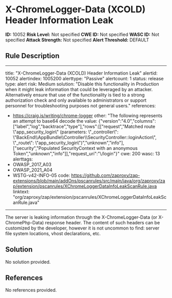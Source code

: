 
# X-ChromeLogger-Data (XCOLD) Header Information Leak

**ID:** 10052
**Risk Level:** Not specified
**CWE ID:** Not specified
**WASC ID:** Not specified
**Attack Strength:** Not specified
**Alert Threshold:** DEFAULT

## Rule Description
---
title: "X-ChromeLogger-Data (XCOLD) Header Information Leak"
alertid: 10052
alertindex: 1005200
alerttype: "Passive"
alertcount: 1
status: release
type: alert
risk: Medium
solution: "Disable this functionality in Production when it might leak information that could be leveraged by an attacker. Alternatively ensure that use of the functionality is tied to a strong authorization check and only available to administrators or support personnel for troubleshooting purposes not general users."
references:
   - https://craig.is/writing/chrome-logger
other: "The following represents an attempt to base64 decode the value: {\"version\":\"4.0\",\"columns\":[\"label\",\"log\",\"backtrace\",\"type\"],\"rows\":[[\"request\",\"Matched route \\\"app_security_login\\\" (parameters: \\\"_controller\\\": \\\"BackEnd\\\\AppBundle\\\\Controller\\\\SecurityController::loginAction\\\", \\\"_route\\\": \\\"app_security_login\\\")\",\"unknown\",\"info\"],[\"security\",\"Populated SecurityContext with an anonymous Token\",\"unknown\",\"info\"]],\"request_uri\":\"\\/login\"}"
cwe: 200
wasc: 13
alerttags: 
  - OWASP_2017_A03
  - OWASP_2021_A04
  - WSTG-v42-INFO-05
code: https://github.com/zaproxy/zap-extensions/blob/main/addOns/pscanrules/src/main/java/org/zaproxy/zap/extension/pscanrules/XChromeLoggerDataInfoLeakScanRule.java
linktext: "org/zaproxy/zap/extension/pscanrules/XChromeLoggerDataInfoLeakScanRule.java"
---
The server is leaking information through the X-ChromeLogger-Data (or X-ChromePhp-Data) response header. The content of such headers can be customized by the developer, however it is not uncommon to find: server file system locations, vhost declarations, etc.


## Solution
No solution provided.

## References
No references provided.
